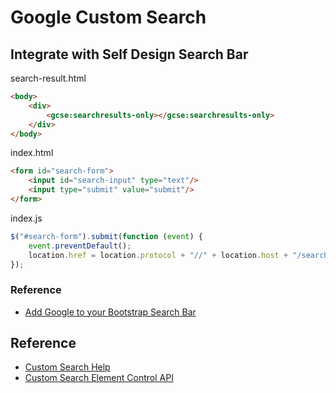 # Google Custom Search

## Integrate with Self Design Search Bar

search-result.html

```html
<body>
    <div>
        <gcse:searchresults-only></gcse:searchresults-only>
    </div>
</body>
```

index.html

```html
<form id="search-form">
    <input id="search-input" type="text"/>
    <input type="submit" value="submit"/>
</form>
```

index.js

```javascript
$("#search-form").submit(function (event) {
    event.preventDefault();
    location.href = location.protocol + "//" + location.host + "/search?q=" + $("#search-input").val();
});
```

### Reference

* [Add Google to your Bootstrap Search Bar](http://alt-web.com/TUTORIALS/?id=add_google_to_bootstrap_search_bar)

## Reference

* [Custom Search Help](https://support.google.com/customsearch)
* [Custom Search Element Control API](https://developers.google.com/custom-search/docs/element)